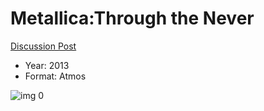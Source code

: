 # Metallica:Through the Never

[Discussion Post](https://www.avsforum.com/threads/bass-eq-for-filtered-movies.2995212/post-56926046)

* Year: 2013
* Format: Atmos

![img 0](https://i.imgur.com/BLIfpvs.jpg)

